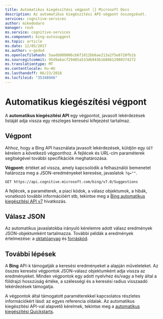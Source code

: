 ```yaml
---
title: Automatikus kiegészítési végpont |} Microsoft Docs
description: Az automatikus kiegészítési API-végpont összegzését.
services: cognitive-services
author: mikedodaro
manager: rosh
ms.service: cognitive-services
ms.component: bing-autosuggest
ms.topic: article
ms.date: 12/05/2017
ms.author: v-gedod
ms.openlocfilehash: 5aaddd09006cb6f1812bb6ae213a2f5e6720fb1b
ms.sourcegitcommit: 95d9a6acf29405a533db943b1688612980374272
ms.translationtype: MT
ms.contentlocale: hu-HU
ms.lasthandoff: 06/23/2018
ms.locfileid: "35348946"
---
```

# <a name="autosuggest-endpoint"></a>Automatikus kiegészítési végpont

A **automatikus kiegészítési API** egy végpontot, javasolt lekérdezések listáját adja vissza egy részleges keresési kifejezést tartalmaz.

## <a name="endpoint"></a>Végpont

Ahhoz, hogy a Bing API használata javasolt lekérdezések, küldjön egy `GET` kérelem a következő végponthoz. A fejlécek és URL-cím paraméterek segítségével további specifikációk meghatározása.

**Végpont:** értéket ad vissza, amely kapcsolódik a felhasználói bemenetet határozza meg a JSON-eredményeket keresése, javaslatok `?q=""`.

```http
GET https://api.cognitive.microsoft.com/bing/v7.0/Suggestions 
```

A fejlécek, a paraméterek, a piaci kódok, a válasz objektumok, a hibák, vonatkozó további információért stb, tekintse meg a [Bing automatikus kiegészítési API v7](https://docs.microsoft.com/rest/api/cognitiveservices/bing-autosuggest-api-v7-reference) hivatkozás.

## <a name="response-json"></a>Válasz JSON

Az automatikus javaslatokba irányuló kérelemre adott válasz eredmények JSON-objektumként tartalmazza. További példák a eredmények értelmezése: a [oktatóanyag](tutorials/autosuggest.md) és [forráskód](tutorials/autosuggest-source.md).

## <a name="next-steps"></a>További lépések

A **Bing** API-k támogatják a keresési eredményeket a alapján műveleteket. Az összes keresési végpontok JSON-válasz objektumként adja vissza az eredményeket.
Minden végpontok egy adott nyelvhez és/vagy a hely által a földrajzi hosszúság értéke, a szélességi és a keresési radius visszaadó lekérdezések támogatja.

A végpontok által támogatott paraméterekkel kapcsolatos részletes információkért lásd: az egyes referencia oldalak.
Az automatikus kiegészítési API-val alapvető kérelmek, tekintse meg a [automatikus kiegészítési Quickstarts](https://docs.microsoft.com/azure/cognitive-services/Bing-Autosuggest).